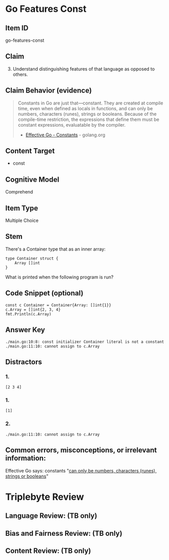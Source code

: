 # Go Features Const

## Item ID
go-features-const

## Claim
3. Understand distinguishing features of that language as opposed to others.

## Claim Behavior (evidence)
> Constants in Go are just that—constant. They are created at compile time, even when defined as locals in functions, and can only be numbers, characters (runes), strings or booleans. Because of the compile-time restriction, the expressions that define them must be constant expressions, evaluatable by the compiler.
> - [Effective Go - Constants](https://golang.org/doc/effective_go.html#constants) - golang.org

## Content Target
* const

## Cognitive Model
Comprehend

## Item Type
Multiple Choice

## Stem

There's a Container type that as an inner array:
```golang
type Container struct {
	Array []int
}
```

What is printed when the following program is run?

## Code Snippet (optional)

```golang
const c Container = Container{Array: []int{1}}
c.Array = []int{2, 3, 4}
fmt.Println(c.Array)
```

## Answer Key
```
./main.go:10:8: const initializer Container literal is not a constant
./main.go:11:10: cannot assign to c.Array
```

## Distractors

### 1.
```
[2 3 4]
```

### 1.
```
[1]
```

### 2.
```
./main.go:11:10: cannot assign to c.Array
```

## Common errors, misconceptions, or irrelevant information:

Effective Go says: constants "[can only be numbers, characters (runes), strings or booleans](https://golang.org/doc/effective_go.html#constants)"

# Triplebyte Review


## Language Review: (TB only)


## Bias and Fairness Review: (TB only)


## Content Review: (TB only)

